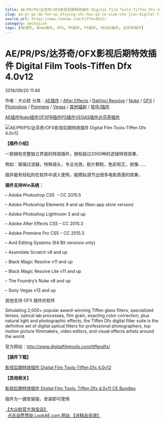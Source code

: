 ```yaml
---
title: AE/PR/PS/达芬奇/OFX影视后期特效插件 Digital Film Tools-Tiffen Dfx 4.0v12
slug: ae-pr-ps-da-fen-qi-ofxying-shi-hou-qi-te-xiao-cha-jian-digital-film-tools-tiffen-dfx-4-0v12
source_url: https://www.lookae.com/tiffen4012/
category: aechajian
tags: [AE插件, Nuke插件, OFX, PR插件, PS插件, VEGAS插件, 达芬奇插件]
---
```

# AE/PR/PS/达芬奇/OFX影视后期特效插件 Digital Film Tools-Tiffen Dfx 4.0v12

2016/09/20 11:46

作者：大众脸
分类：[AE插件](https://www.lookae.com/after-effects/aechajian/) / [After Effects](https://www.lookae.com/after-effects/) / [DaVinci Resolve](https://www.lookae.com/qitarjcj/resolvezy/) / [Nuke](https://www.lookae.com/qitarjcj/nukezy/) / [OFX](https://www.lookae.com/qitarjcj/ofxzy/) / [Photoshop](https://www.lookae.com/qitarjcj/pszy/) / [Premiere](https://www.lookae.com/qitarjcj/premierezy/) / [Vegas](https://www.lookae.com/qitarjcj/vegaszy/) / [其他辐射](https://www.lookae.com/others/) / [软件/插件](https://www.lookae.com/qitarjcj/)

[AE插件](https://www.lookae.com/tag/ae%e6%8f%92%e4%bb%b6/)[Nuke插件](https://www.lookae.com/tag/nuke%e6%8f%92%e4%bb%b6/)[OFX](https://www.lookae.com/tag/ofx/)[PR插件](https://www.lookae.com/tag/pr%e6%8f%92%e4%bb%b6/)[PS插件](https://www.lookae.com/tag/ps%e6%8f%92%e4%bb%b6/)[VEGAS插件](https://www.lookae.com/tag/vegas%e6%8f%92%e4%bb%b6/)[达芬奇插件](https://www.lookae.com/tag/%e8%be%be%e8%8a%ac%e5%a5%87%e6%8f%92%e4%bb%b6/)

![AE/PR/PS/达芬奇/OFX影视后期特效插件 Digital Film Tools-Tiffen Dfx 4.0v12](https://www.lookae.com/wp-content/uploads/2014/11/Dfx4.jpg "AE/PR/PS/达芬奇/OFX影视后期特效插件 Digital Film Tools-Tiffen Dfx 4.0v12-LookAE.com")

**【插件介绍】**

一款拥有完整独立界面的特效插件，拥有超过2000种的滤镜特效效果，

例如：玻璃过滤器，特殊镜头，专业光效，胶片颗粒，色彩校正，抠像……

插件能有轻松的在软件中调入使用，能模拟调节出很多电影质感的效果，

**插件支持Win系统：**

– Adobe Photoshop CS5  – CC 2015.5

– Adobe Photoshop Elements 9 and up (Non-app store version)

– Adobe Photoshop Lightroom 3 and up

– Adobe After Effects CS5 – CC 2015.3

– Adobe Premiere Pro CS5 – CC 2015.3

– Avid Editing Systems (64 Bit versions only)

– Assimilate Scratch v8 and up

– Black Magic Resolve v11 and up

– Black Magic Resolve Lite v11 and up

– The Foundry’s Nuke v8 and up

– Sony Vegas v13 and up

其他支持 OFX 插件的软件

Simulating 2,000+ popular award-winning Tiffen glass filters, specialized lenses, optical lab processes, film grain, exacting color correction, plus natural light and photographic effects, the Tiffen Dfx digital filter suite is the definitive set of digital optical filters for professional photographers, top motion picture filmmakers, video editors, and visual effects artists around the world.

官方网站：http://www.digitalfilmtools.com/tiffendfx/

**【插件下载】**

[影视后期特效插件 Digital Film Tools-Tiffen Dfx 4.0v12](http://lookae.ctfile.com/fs/KoW156829873)

**【其他相关】**

[影视后期特效插件 Digital Film Tools: Tiffen Dfx 4.0v11 CE Bundles](http://lookae.ctfile.com/fs/2ey155362948)

插件为一键安装版，安装即可使用

[【大众脸官方淘宝店】](https://lookae.taobao.com/)                [点击自愿赞助 LookAE.com 网站 【送精品资源】](https://www.lookae.com/sponsor/)

